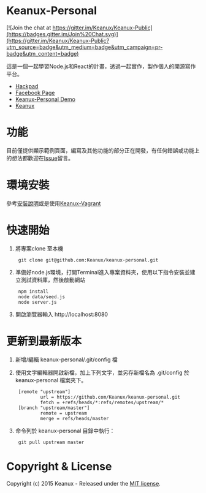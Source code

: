 # Keanux-Personal

[![Join the chat at https://gitter.im/Keanux/Keanux-Public](https://badges.gitter.im/Join%20Chat.svg)](https://gitter.im/Keanux/Keanux-Public?utm_source=badge&utm_medium=badge&utm_campaign=pr-badge&utm_content=badge)

這是一個一起學習Node.js和React的計畫，透過一起實作，製作個人的開源寫作平台。

- [Hackpad](https://keanux.hackpad.com/INTRO-rDTHFqtALl2)
- [Facebook Page](https://www.facebook.com/trykeanux)
- [Keanux-Personal Demo](http://keanux.com:8080)
- [Keanux](http://keanux.com)

# 功能

目前僅提供顯示範例頁面，編寫及其他功能的部分正在開發，有任何錯誤或功能上的想法都歡迎在[Issue](https://github.com/Keanux/keanux-personal/issues)留言。

# 環境安裝

參考[安裝說明](docs/setup.md)或是使用[Keanux-Vagrant](https://github.com/Keanux/keanux-vagrant)

# 快速開始

1. 將專案clone 至本機

        git clone git@github.com:Keanux/keanux-personal.git

1. 準備好node.js環境，打開Terminal進入專案資料夾，使用以下指令安裝並建立測試資料庫，然後啟動網站

        npm install
        node data/seed.js
        node server.js

1. 開啟瀏覽器輸入 http://localhost:8080

# 更新到最新版本

1. 新增/編輯 keanux-personal/.git/config 檔
1. 使用文字編輯器開啟新檔，加上下列文字，並另存新檔名為 .git/config 於keanux-personal 檔案夾下。

        [remote "upstream"]
                url = https://github.com/Keanux/keanux-personal.git
                fetch = +refs/heads/*:refs/remotes/upstream/*
        [branch "upstream/master"]
                remote = upstream
                merge = refs/heads/master

1. 命令列於 keanux-personal 目錄中執行：

        git pull upstream master

# Copyright & License

Copyright (c) 2015 Keanux - Released under the [MIT license](LICENSE).
